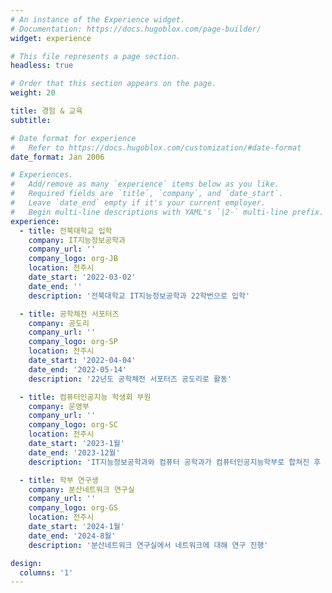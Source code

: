 ```yaml
---
# An instance of the Experience widget.
# Documentation: https://docs.hugoblox.com/page-builder/
widget: experience

# This file represents a page section.
headless: true

# Order that this section appears on the page.
weight: 20

title: 경험 & 교육
subtitle:

# Date format for experience
#   Refer to https://docs.hugoblox.com/customization/#date-format
date_format: Jan 2006

# Experiences.
#   Add/remove as many `experience` items below as you like.
#   Required fields are `title`, `company`, and `date_start`.
#   Leave `date_end` empty if it's your current employer.
#   Begin multi-line descriptions with YAML's `|2-` multi-line prefix.
experience:
  - title: 전북대학교 입학
    company: IT지능정보공학과
    company_url: ''
    company_logo: org-JB
    location: 전주시
    date_start: '2022-03-02'
    date_end: ''
    description: '전북대학교 IT지능정보공학과 22학번으로 입학'

  - title: 공학체전 서포터즈
    company: 공도리
    company_url: ''
    company_logo: org-SP
    location: 전주시
    date_start: '2022-04-04'
    date_end: '2022-05-14'
    description: '22년도 공학체전 서포터즈 공도리로 활동'

  - title: 컴퓨터인공지능 학생회 부원
    company: 운영부
    company_url: ''
    company_logo: org-SC
    location: 전주시
    date_start: '2023-1월'
    date_end: '2023-12월'
    description: 'IT지능정보공학과와 컴퓨터 공학과가 컴퓨터인공지능학부로 합쳐진 후 첫 컴퓨터인공지능 학생회 부원으로 활동'

  - title: 학부 연구생
    company: 분산네트워크 연구실
    company_url: ''
    company_logo: org-GS
    location: 전주시
    date_start: '2024-1월'
    date_end: '2024-8월'
    description: '분산네트워크 연구실에서 네트워크에 대해 연구 진행'

design:
  columns: '1'
---
```

